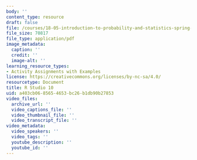```yaml
---
body: ''
content_type: resource
draft: false
file: /courses/18-05-introduction-to-probability-and-statistics-spring-2022/mit18_05_s22_studio10-instructions.pdf
file_size: 70817
file_type: application/pdf
image_metadata:
  caption: ''
  credit: ''
  image-alt: ''
learning_resource_types:
- Activity Assignments with Examples
license: https://creativecommons.org/licenses/by-nc-sa/4.0/
resourcetype: Document
title: R Studio 10
uid: a403cb06-8565-4653-bc26-b1db90b27853
video_files:
  archive_url: ''
  video_captions_file: ''
  video_thumbnail_file: ''
  video_transcript_file: ''
video_metadata:
  video_speakers: ''
  video_tags: ''
  youtube_description: ''
  youtube_id: ''
---
```

